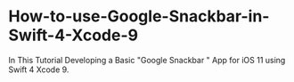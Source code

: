 # How-to-use-Google-Snackbar-in-Swift-4-Xcode-9
In This Tutorial Developing a Basic "Google Snackbar " App for iOS 11 using Swift 4 Xcode 9.
